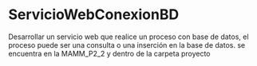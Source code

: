 # ServicioWebConexionBD
Desarrollar un servicio web que realice un proceso con base de datos, el proceso puede ser una consulta o una inserción en la base de datos. 
se encuentra en la MAMM_P2_2 y dentro de la carpeta proyecto
